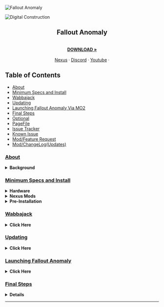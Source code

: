 <a name="falloutanomalymaster"></a>

![Fallout Anomaly](https://github.com/NomadsReach/Test32/assets/144523850/c415a315-09ae-4fd7-985e-59e007b32493)

![Digital Construction](https://www.fg-a.com/under-construction/digital-construction.gif)

<h2 style="text-align:center;">Fallout Anomaly</h2>

<p align="center">
  <br />
  <a href="https://github.com/NomadsReach/Fallout-Anomaly"><strong>DOWNLOAD »</strong></a>
  <br />
  <br />
  <a href="https://www.nexusmods.com/fallout4/mods/74075">Nexus</a>
  ·
  <a href="https://discord.gg/MpaKxpkYw3">Discord</a>
  ·
  <a href="https://www.youtube.com/channel/UCowoMPzQU_WfQcNp6bMj1zg">Youtube</a>
  ·
</p>


<!-- Table of Contents -->

  ## Table of Contents
  
  - [About](#about)
  - [Minimum Specs and Install](#minimum-specs-and-install)
  - [Wabbajack](#wabbajack)
  - [Updating](#updating)
  - [Launching Fallout Anomaly Via MO2](#launching-fallout-anomaly)
  - [Final Steps](#final-steps)
    <li><a href="https://github.com/NomadsReach/Fallout-Anomaly/blob/master/Optional.md">Optional</a>
    <li><a href="https://github.com/NomadsReach/Fallout-Anomaly/blob/master/PageFile.md">PageFile</a>
    <li><a href="https://github.com/NomadsReach/Fallout-Anomaly/blob/master/Issue%20Tracker.md">Issue Tracker</a>
    <li><a href="https://github.com/NomadsReach/Fallout-Anomaly/blob/master/Known%20Issue.md">Known Issue</a>
    <li><a href="https://github.com/NomadsReach/Fallout-Anomaly/issues/new/choose">Mod/Feature Request</a>
    <li><a href="https://github.com/NomadsReach/Fallout-Anomaly/blob/master/CHANGELOG.md">Mod/ChangeLog(Updates)</a>
      

  
  ### <strong><ins>About</strong></ins>
<details>
  <summary><strong>Background</strong></summary>
    
  * The S.T.A.L.K.E.R. series, developed by Ukrainian game studio GSC Game World, has long been hailed for its masterful blend of survival horror, open-world exploration, and atmospheric storytelling. Set in the Chernobyl Exclusion Zone, these games create a sense of dread and unease, making players question their every step in the desolate wasteland. Fallout 4, on the other hand, is renowned for its vast open world and role-playing elements, set in a retro-futuristic post-apocalyptic America.
  
  * We recognized the opportunity to combine the strengths of both worlds. Drawing inspiration from the bleak and perilous world of S.T.A.L.K.E.R. and leveraging the expansive sandbox of Fallout 4, we embarked on a mission to create a modlist that would redefine the Fallout experience. The result is a remarkable fusion of the two franchises, offering a unique blend of survival, exploration, and storytelling.
  
  <ins>To put it simply, we plan to combine the two.</ins>

  Find the entire mod list here: [Load Order Libary](https://loadorderlibrary.com/lists/fallout-anomaly-049)
</details>


### <ins><strong>Minimum Specs and Install</ins></strong>
<details>
  <summary><strong>Hardware</strong></summary>

- CPU: A modern CPU with at least 6 cores and a clock speed of 3GHz.
- RAM: Aim for 16GB, but 32GB is even better.
- Video Card: At least 4GB of memory, ideally 6GB.
- OS: Windows 10/11 (64-bit).
- Free Disk Space: At least 300GB, preferably on an SSD for optimal performance.

</details>

<details>
  <summary><strong>Nexus Mods</strong></summary>

  ---

  * **While not mandatory, Nexus Premium is strongly advised as it streamlines the mod download and installation process, saving you time. By opting for Nexus Premium, you'll enjoy uncapped download speeds and won't have to manually approve each download. This is a restriction from the Nexus website itself and is not a limitation imposed by Fallout Anomaly.**

  ---

  [![Nexus Premium](https://i.imgur.com/YoGR9F6.png)](https://next.nexusmods.com/premium)

  **Click above to be directed to the Nexus website.**
</details>


<details>
  <summary><strong>Pre-Installation</strong></summary>

- [Microsoft Visual C++ x64 and x86](https://learn.microsoft.com/en-US/cpp/windows/latest-supported-vc-redist?view=msvc-170) - **Must be installed!**
- [NET Framework 4.6.2](https://dotnet.microsoft.com/en-us/download/dotnet-framework/thank-you/net462-web-installer) - **Must be installed!**
- [Vanilla Game Folder](https://www.youtube.com/watch?v=zwTJ3jImCiQ&t=1s) - **Please see the video below.**
- [PageFile Setup](https://github.com/NomadsReach/Fallout-Anomaly/blob/master/PageFile.md) - **Please click the blue link for instructions. This step is very important.**

[![](https://img.youtube.com/vi/zwTJ3jImCiQ/0.jpg)](https://www.youtube.com/watch?v=zwTJ3jImCiQ)

---

<h3><b>Finally make sure to uninstall the HD texture pack. It is highly flawed and we have much better options.</b></h3>

---

1. Open Steam
2. Navigate to your Library
3. Right-click on Fallout  
4. Select Properties
5. Go to the DLC tab
6. Uncheck "Fallout 4 - High Resolution Texture Pack"

<img src="https://github.com/NomadsReach/Test32/assets/144523850/253e48f8-e921-4ead-a813-bc295ca68145" alt="Fallout Image" style="float: right; margin-left: 15px;" width="400">

</details>


</details>

### <ins><strong>Wabbajack<strong></ins>
  <details>
  <summary><strong>Click Here</strong></summary>
    
<ins><strong>Wabbajack Installation Guide for Fallout Anomaly</ins><strong>

---

To begin, ensure that Wabbajack is installed on your system. It's crucial to install it in a location separate from your typical profile folder to avoid errors. You can download Wabbajack from the following link: [Wabbajack](https://www.wabbajack.org/). For example, you might choose to install it in C:\Wabbajack.

Once Wabbajack is successfully installed, create a new folder dedicated to Fallout Anomaly. For instance, you can create a folder at C:\Fallout Anomaly.

The next step involves downloading the mod list. You have two options to accomplish this:

1. **Direct Download:** Visit our Nexus page to download the mod list directly.

2. **Wabbajack GUI:** Alternatively, within the Wabbajack GUI, select Fallout 4, navigate to the "Unofficial" section, and then locate Fallout Anomaly. Click on the play button to initiate the download.

3. After completing either of the above steps, locate the Fallout Anomaly folder you created earlier. This folder will serve as the "Modlist installation location.

4. Click the "Go" button within Wabbajack to begin the download and installation process. Wabbajack will now proceed to install Fallout Anomaly according to the specified mod list.
   
---

<h3><ins></ins>Problems with Wabbajack</ins></h3>

---

There are various scenarios where Wabbajack may encounter errors. Here are some common issues and their solutions:

- **Could not download MOD:** If certain mods fail to download, You can manually download them from their source and place the archived folder in the downloads folder of where your Wabbjack is downloading to. 

- **Mod is not a whitelisted download:** This error can occur when the modlist is updated or the mod link no longer works. Check for updates and wait for a new release if necessary. 

- **Wabbajack could not find my game folder:** Wabbajack will not work with a pirated version of the game. Ensure you own the game on Steam and follow the pre-installation steps accordingly.
</details>


</details>

### <ins><strong>Updating<strong></ins>
  <details>
  <summary><strong>Click Here</strong></summary>

The Fallout Anomaly team will notify you in advance of any upcoming updates via Discord and Nexus. **Always remember to backup your saves or start a new game after updating.**

During the update process, Wabbajack will delete all files that are not part of the Modlist from the previous update. **This includes any additional mods you have installed on your own. Your saves will be preserved unless there is a specific reason provided to start a new save, which we will communicate to you. The decision to update is entirely up to you and is not mandatory.**

The changelog for each update can be located [here](https://github.com/NomadsReach/Fallout-Anomaly/blob/master/CHANGELOG.md).

Updating is similar to installing. Simply ensure to select the same path and check the "overwrite existing Modlist" button.

</details>

### <ins><strong>Launching Fallout Anomaly<strong></ins>
  <details>
  <summary><strong>Click Here</strong></summary>
    Before launching Fallout Anomaly, we will open BethINI to verify your display settings are set correctly. To do so, head to your newly installed Fallout Anomaly folder and locate the tools folder. (E:\ModLists\Anomaly 4.6\tools) Inside this folder, please locate "BethINI" and launch it from here. <strong>It is essential you <ins>DO NOT</ins> change anything here but your display resolution.</strong> The inis have been optimized for the best usage of Fallout Anomaly and your PC. Changing any other settings can cause crashing, visual issues, or worse performance. Upon completing this step please hit save in BethINI and close the program. Go back to the main Anomaly folder and launch mod organizer.exe
  </p>

![step1](https://github.com/NomadsReach/Fallout-Anomaly/assets/144523850/838bcff7-50ec-47b1-a4fb-287034f7cc53)
![save2](https://github.com/NomadsReach/Fallout-Anomaly/assets/144523850/b783d988-bdfa-4dc6-81b8-d6930e54f4f0)
![Step3](https://github.com/NomadsReach/Fallout-Anomaly/assets/144523850/decac86a-df39-467f-a5db-813f99e404e0)

  

  <p>
    Upon launching Mod Organizer 2 (MO2), you may initially feel overwhelmed by the interface. However, we have streamlined the entire process for your convenience. In the top right corner, you will find several options such as F4SE, ENB Manager, and Crash Scanner. We will discuss these options in more detail later on. At this point, you are ready to launch the game.


  <details>
    <summary><h3>F4SE</h3></summary>
    
    
  * F4SE is Fallout 4 Script Extender. This program is the lifeline of most mods for Fallout and will be used to launch Fallout Anomaly.
    
    ![F4SE](https://github.com/NomadsReach/Fallout-Anomaly/assets/144523850/9e575f2d-2cc1-4f64-a671-9bbe586d3e4e)


  

  </details>

  <details>
    <summary><h3>ENB Manager</h3></summary>

  <li>Fallout Anomaly includes a dedicated manager to assist you in selecting your preferred ENB preset. Traditionally, changing ENBs requires manual file removal, but we have streamlined this process into a simple program. To access ENB Manager, simply click on the icon located in the top-right corner of Mod Organizer.</li>
  <li><strong>Note:</strong> ENBSeries (or ENB) is a post-processing suite developed and maintained by <a href="http://enbdev.com/">Boris Voronstov</a>. It introduces numerous enhancements and features to games that are not available in the vanilla game.</li>
</ul>

## <ins>To change your ENB preset, follow these steps:</ins>


  <li>Open ENB Manager.</li>
  <li>Ensure that your DLL is checked off in green. If you encounter an error here, please visit <a href="http://enbdev.com/download_mod_fallout4.html">here</a> to download the latest release. Open the wrapper folder and place "D3D11.DLL & d3dcompiler_46.dll" into the "Stock Folder" of the main Fallout Anomaly root folder.</li>
  <li>Navigate to the Preset section in Toll's ENB Manager - NOTE: If you do not see a preset click add preset and locate them in Fallout Anomaly 4.9\Stock Folder\ENBS.</li>
  <li>Select one of the options below and close the manager.</li>
  <li>Any screenshots will be copied into the application for your viewing under the screenshot section.</li>
  <li>To add your own preset, click "Add new preset" under the preset section!</li>

  ![ENB1](https://github.com/NomadsReach/Fallout-Anomaly/assets/144523850/c63d4d5d-55c9-4f52-b24c-d4877edc867c)
  ![ENB2](https://github.com/NomadsReach/Fallout-Anomaly/assets/144523850/a4d66cfc-192e-450d-9b08-f7e10458679a)
  ![ENB4](https://github.com/NomadsReach/Fallout-Anomaly/assets/144523850/382a021e-fa16-450a-834e-ff78c06d5dfc)
  ![enb5](https://github.com/NomadsReach/Fallout-Anomaly/assets/144523850/8d1d9873-73ca-409e-9e44-b8bf85ef811a)

  * Click save and then enable your new preset. You can now close the manager and start your game. Please see [Here](https://www.nexusmods.com/fallout4/mods/45830) for more guidance.



Thank you to <a href="http://enbdev.com/">Boris</a> for ENB and <a href="https://www.nexusmods.com/skyrimspecialedition/users/92622203">Toll for ENB Manager!

  </details>

</details>

### <ins><strong>Final Steps<strong></ins>

<details>
  <summary><strong>Click Here</strong></summary>
  
  See [Here](https://github.com/NomadsReach/Fallout-Anomaly/blob/master/Optional.md) for our optional mods and 21:9 32:9 support. (PENDING IMPLEMENTATION 02/2024) 🚧🚧🚧

  See [Here](https://github.com/NomadsReach/Fallout-Anomaly/blob/master/Performance.md) for extra performance options. (PENDING IMPLEMENTATION 02/2024) 🚧🚧🚧

  See [Here](https://github.com/NomadsReach/Fallout-Anomaly/blob/master/Known%20Issue.md) for known issues. (PENDING IMPLEMENTATION 02/2024) 🚧🚧🚧

  See [Here](https://github.com/NomadsReach/Fallout-Anomaly/blob/master/Issue%20Tracker.md) to make a bug report.

  See [Here](https://github.com/NomadsReach/Fallout-Anomaly/issues/new/choose) to make a mod/feature request.

* Once you're in the game, please navigate through the menus by selecting "Yes" or "No." Allow a few minutes for all scripts to load after this process.

* Once you've completed the above steps, please follow these instructions:

    * **Step 1:** Press ESC and access the MCM Settings Manager.
    ![Click here to view Step 1](https://github.com/NomadsReach/Fallout-Anomaly/assets/144523850/eb6ebe41-ab0c-426c-969c-8b89ac1c0fbc)

    * **Step 2:** Click on "Apply" on the settings slot. Ignore any error prompts as they won't cause any harm.
    ![Click here to view Step 2](https://github.com/NomadsReach/Fallout-Anomaly/assets/144523850/db2a3663-7d03-4dbd-91cc-87c4397ca580)

    * **Step 3:** Save your game and then reload it.

    * **Step 4:** If your HUD doesn't update, reopen the MCM menu, navigate to FallUI HUD, and apply the S.T.A.L.K.E.R. HUD. Save your settings, reload the game, and enjoy the changes.
    ![Click here to view Step 4](https://github.com/NomadsReach/Fallout-Anomaly/assets/144523850/a55eb271-2113-4349-82be-926aafad343c)


</details>

  
 

  <!-- Add your final steps here -->

</details>

<hr>
